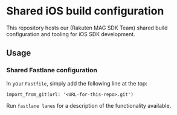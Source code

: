 # Shared iOS build configuration
This repository hosts our (Rakuten MAG SDK Team) shared build configuration and tooling for iOS SDK development.

## Usage

### Shared Fastlane configuration
In your `Fastfile`, simply add the following line at the top:

    import_from_git(url: '<URL-for-this-repo>.git')
    
Run `fastlane lanes` for a description of the functionality available.


